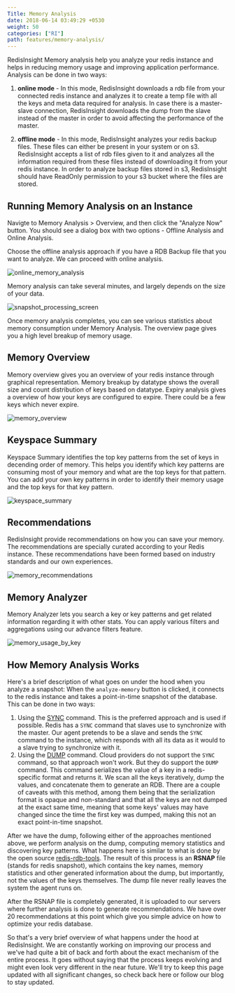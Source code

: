 ```yaml
---
Title: Memory Analysis
date: 2018-06-14 03:49:29 +0530
weight: 50
categories: ["RI"]
path: features/memory-analysis/
---
```

RedisInsight Memory analysis help you analyze your redis instance and helps in reducing memory usage and improving application performance. Analysis can be done in two ways:

1. **online mode** - In this mode, RedisInsight downloads a rdb file from your connected redis instance and analyzes it to create a temp file with all the keys and meta data required for analysis. In case there is a master-slave connection, RedisInsight downloads the dump from the slave instead of the master in order to avoid affecting the performance of the master.

1. **offline mode** - In this mode, RedisInsight analyzes your redis backup files. These files can either be present in your system or on s3. RedisInsight accepts a list of rdb files given to it and analyzes all the information required from these files instead of downloading it from your redis instance. In order to analyze backup files stored in s3, RedisInsight should have ReadOnly permission to your s3 bucket where the files are stored.

## Running Memory Analysis on an Instance

Navigte to Memory Analysis > Overview, and then click the "Analyze Now" button. You should see a dialog box with two options - Offline Analysis and Online Analysis.

Choose the offline analysis approach if you have a RDB Backup file that you want to analyze. We can proceed with online analysis.

![online_memory_analysis](/images/ri/online_memory_analysis.png)

Memory analysis can take several minutes, and largely depends on the size of your data.

![snapshot_processing_screen](/images/ri/snapshot_processing_screen.png)

Once memory analysis completes, you can see various statistics about memory consumption under Memory Analysis. The overview page gives you a high level breakup of memory usage.

## Memory Overview

Memory overview gives you an overview of your redis instance through graphical representation. Memory breakup by datatype shows the overall size and count distribution of keys based on datatype. Expiry analysis gives a overview of how your keys are configured to expire. There could be a few keys which never expire.

![memory_overview](/images/ri/memory_overview.png)

## Keyspace Summary

Keyspace Summary identifies the top key patterns from the set of keys in decending order of memory. This helps you identify which key patterns are consuming most of your memory and what are the top keys for that pattern. You can add your own key patterns in order to identify their memory usage and the top keys for that key pattern.

![keyspace_summary](/images/ri/keyspace_summary.png)

## Recommendations

RedisInsight provide recommendations on how you can save your memory. The recommendations are specially curated according to your Redis instance. These recommendations have been formed based on industry standards and our own experiences.

![memory_recommendations](/images/ri/memory_recommendations.png)

## Memory Analyzer

Memory Analyzer lets you search a key or key patterns and get related information regarding it with other stats. You can apply various filters and aggregations using our advance filters feature.

![memory_usage_by_key](/images/ri/memory_usage_by_key.png)

## How Memory Analysis Works

Here's a brief description of what goes on under the hood when you analyze a snapshot:
When the `analyze-memory` button is clicked, it connects to the redis instance and takes a point-in-time snapshot of the database.
This can be done in two ways:

  1. Using the [SYNC](https://redis.io/commands/sync) command.
     This is the preferred approach and is used if possible.
     Redis has a `SYNC` command that slaves use to synchronize with the master.
     Our agent pretends to be a slave and sends the `SYNC` command to the instance, which responds with all its data as it would to a slave trying to synchronize with it.
  1. Using the [DUMP](https://redis.io/commands/dump) command.
     Cloud providers do not support the `SYNC` command, so that approach won't work.
     But they do support the `DUMP` command.
     This command serializes the value of a key in a redis-specific format and returns it.
     We scan all the keys iteratively, dump the values, and concatenate them to generate an RDB.
     There are a couple of caveats with this method, among them being that the serialization format is opaque and non-standard and that all the keys are not dumped at the exact same time, meaning that some keys' values may have changed since the time the first key was dumped, making this not an exact point-in-time snapshot.

 After we have the dump, following either of the approaches mentioned above, we perform analysis on the dump, computing memory statistics and discovering key patterns. What happens here is similar to what is done by the open source [redis-rdb-tools](https://github.com/sripathikrishnan/redis-rdb-tools). The result of this process is an **RSNAP** file (stands for redis snapshot), which contains the key names, memory statistics and other generated information about the dump, but importantly, not the values of the keys themselves. The dump file never really leaves the system the agent runs on.

 After the RSNAP file is completely generated, it is uploaded to our servers where further analysis is done to generate recommendations. We have over 20 recommendations at this point which give you simple advice on how to optimize your redis database.

 So that's a very brief overview of what happens under the hood at RedisInsight. We are constantly working on improving our process and we've had quite a bit of back and forth about the exact mechanism of the entire process. It goes without saying that the process keeps evolving and might even look very different in the near future. We'll try to keep this page updated with all significant changes, so check back here or follow our blog to stay updated.
